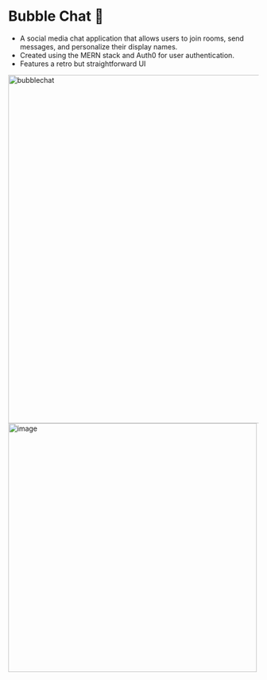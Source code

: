 # Bubble Chat 🫧
- A social media chat application that allows users to join rooms, send messages, and personalize their display names. 
- Created using the MERN stack and Auth0 for user authentication.
- Features a retro but straightforward UI
<img width="700" alt="bubblechat" src="https://github.com/user-attachments/assets/f68f81e4-d905-4669-96a7-6cf6999df9d6" />
<img width="500" alt="image" src="https://github.com/user-attachments/assets/6db28cea-3694-4b48-99fd-1ceb5a84bd4a" />
